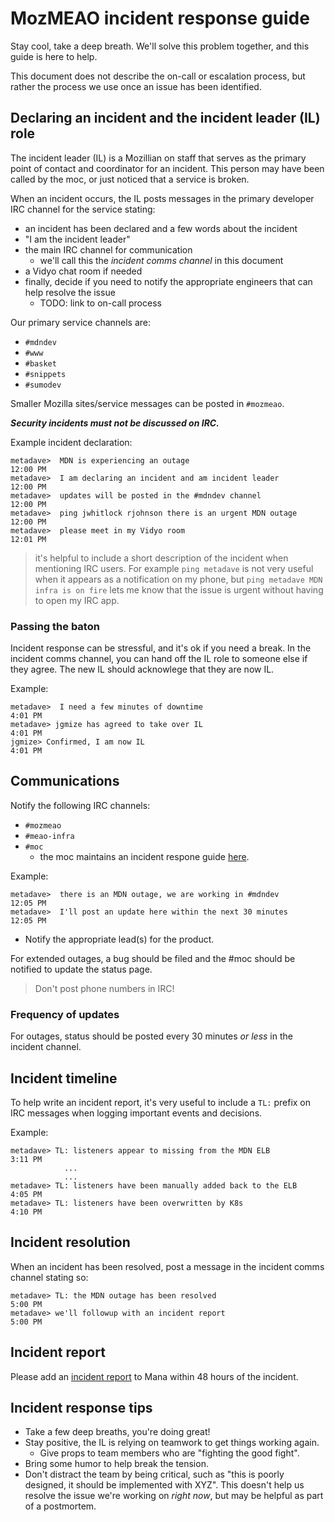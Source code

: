 # MozMEAO incident response guide

Stay cool, take a deep breath. We'll solve this problem together, and this guide is here to help.

This document does not describe the on-call or escalation process, but rather the process we use once an issue has been identified.

## Declaring an incident and the incident leader (IL) role

The incident leader (IL) is a Mozillian on staff that serves as the primary point of contact and coordinator for an incident. This person may have been called by the moc, or just noticed that a service is broken.

When an incident occurs, the IL posts messages in the primary developer IRC channel for the service stating:

- an incident has been declared and a few words about the incident
- "I am the incident leader"
- the main IRC channel for communication
    - we'll call this the *incident comms channel* in this document
- a Vidyo chat room if needed
- finally, decide if you need to notify the appropriate engineers that can help resolve the issue
    - TODO: link to on-call process

Our primary service channels are:
- `#mdndev`
- `#www`
- `#basket`
- `#snippets`
- `#sumodev`

Smaller Mozilla sites/service messages can be posted in `#mozmeao`.


***Security incidents must not be discussed on IRC.***

Example incident declaration:

```
metadave>  MDN is experiencing an outage                          12:00 PM
metadave>  I am declaring an incident and am incident leader      12:00 PM
metadave>  updates will be posted in the #mdndev channel          12:00 PM
metadave>  ping jwhitlock rjohnson there is an urgent MDN outage  12:00 PM
metadave>  please meet in my Vidyo room                           12:01 PM
```
    
> it's helpful to include a short description of the incident when mentioning IRC users. For example `ping metadave` is not very useful when it appears as a notification on my phone, but `ping metadave MDN infra is on fire` lets me know that the issue is urgent without having to open my IRC app.

### Passing the baton

Incident response can be stressful, and it's ok if you need a break. In the incident comms channel, you can hand off the IL role to someone else if they agree. The new IL should acknowlege that they are now IL.

Example:

```
metadave>  I need a few minutes of downtime                        4:01 PM
metadave> jgmize has agreed to take over IL                        4:01 PM
jgmize> Confirmed, I am now IL                                     4:01 PM
```

## Communications

Notify the following IRC channels:

- `#mozmeao`
- `#meao-infra`
- `#moc`
    - the moc maintains an incident respone guide [here](https://mana.mozilla.org/wiki/display/SECURITY/Incident+Response#IncidentResponse-IncidentResponseTemplate).

Example:

```
metadave>  there is an MDN outage, we are working in #mdndev       12:05 PM
metadave>  I'll post an update here within the next 30 minutes     12:05 PM
```

- Notify the appropriate lead(s) for the product.

For extended outages, a bug should be filed and the #moc should be notified to update the status page.

> Don't post phone numbers in IRC!

### Frequency of updates

For outages, status should be posted every 30 minutes *or less* in the incident channel.

## Incident timeline

To help write an incident report, it's very useful to include a `TL:` prefix on IRC messages when logging important events and decisions.

Example:

```
metadave> TL: listeners appear to missing from the MDN ELB          3:11 PM
            ...
            ...
metadave> TL: listeners have been manually added back to the ELB    4:05 PM
metadave> TL: listeners have been overwritten by K8s                4:10 PM
```


## Incident resolution

When an incident has been resolved, post a message in the incident comms channel stating so:

```
metadave> TL: the MDN outage has been resolved                      5:00 PM
metadave> we'll followup with an incident report                    5:00 PM
```

## Incident report

Please add an [incident report](https://mana.mozilla.org/wiki/pages/viewpage.action?pageId=52265112) to Mana within 48 hours of the incident.

## Incident response tips

- Take a few deep breaths, you're doing great!
- Stay positive, the IL is relying on teamwork to get things working again.
    - Give props to team members who are "fighting the good fight".
- Bring some humor to help break the tension.
- Don't distract the team by being critical, such as "this is poorly designed, it should be implemented with XYZ". This doesn't help us resolve the issue we're working on *right now*, but may be helpful as part of a postmortem.


